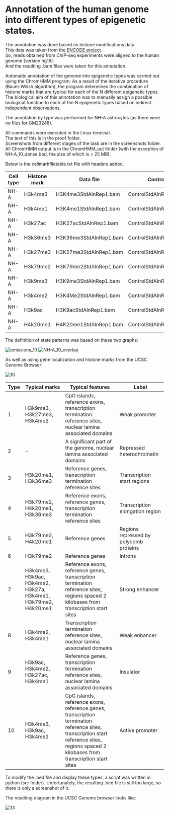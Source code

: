 # Annotation of the human genome into different types of epigenetic states.

The annotation was done based on histone modifications data.  
This data was taken from the [ENCODE project](https://www.encodeproject.org/).  
So, reads obtained from ChIP-seq experiments were aligned to the human genome (version hg19).  
And the resulting .bam files were taken for this annotation.

Automatic annotation of the genome into epigenetic types was carried out using the ChromHMM program.
As a result of the iterative procedure (Baum-Welsh algorithm), the program determines the combination of histone marks that are typical for each of the N different epigenetic types.
The biological aim of this annotation was to manually assign a possible biological function to each of the N epigenetic types based on indirect independent observations.

The annotation by type was performed for NH-A astrocytes (as there were no files for GM23248).

All commands were executed in the Linux terminal.  
The text of this is in the proof folder.  
Screenshots from different stages of the task are in the screenshots folder.  
All ChromHMM output is in the ChromHMM_out folder (with the exception of NH-A_10_dense.bed, the size of which is > 25 MB).

Below is the cellmarkfiletable.txt file with headers added.

|Cell type|Histone mark|Data file|Control| 
|---|---|---|---| 
|NH-A|H3k4me3|H3K4me3StdAlnRep1.bam|ControlStdAlnRep1.bam|
|NH-A|H3k4me1|H3K4me1StdAlnRep1.bam|ControlStdAlnRep1.bam|
|NH-A|H3k27ac|H3K27acStdAlnRep1.bam|ControlStdAlnRep1.bam|
|NH-A|H3k36me3|H3K36me3StdAlnRep1.bam|ControlStdAlnRep1.bam|
|NH-A|H3k27me3|H3K27me3StdAlnRep1.bam|ControlStdAlnRep1.bam|
|NH-A|H3k79me2|H3K79me2StdAlnRep1.bam|ControlStdAlnRep1.bam|
|NH-A|H3k9me3|H3K9me3StdAlnRep1.bam|ControlStdAlnRep1.bam|
|NH-A|H3k4me2|H3K4Me2StdAlnRep1.bam|ControlStdAlnRep1.bam|
|NH-A|H3k9ac|H3K9acStdAlnRep1.bam|ControlStdAlnRep1.bam|
|NH-A|H4k20me1|H4K20me1StdAlnRep1.bam|ControlStdAlnRep1.bam|

The definition of state patterns was based on these two graphs:

![emissions_10](https://user-images.githubusercontent.com/60808642/161118736-35671ce5-560e-439a-b603-3a98419fbecc.png)
![NH-A_10_overlap](https://user-images.githubusercontent.com/60808642/161118743-e85be7c5-8053-42ee-a79f-d21066e7840d.png)

As well as using gene localization and histone marks from the UCSC Genome Browser:

![10](https://user-images.githubusercontent.com/60808642/161123041-3e5ecb6e-3b0c-4ac1-ac2d-7c43133d12b5.png)

|Type|Typical marks|Typical features|Label| 
|---|---|---|---| 
|1|H3k9me3, H3k27me3, H3k4me2|CpG islands, reference exons, transcription termination reference sites, nuclear lamina associated domains|Weak promoter|
|2|-|A significant part of the genome, nuclear lamina associated domains|Repressed heterochromatin|
|3|H3k20me1, H3k36me3|Reference genes, transcription termination reference sites|Transcription start regions|
|4|H3k79me2, H4k20me1, H3k36me3|Reference exons, reference genes, transcription termination reference sites|Transcription elongation region|
|5|H3k79me2, H4k20me1|Reference genes|Regions repressed by polycomb proteins|
|6|H3k79me2|Reference genes|Introns|
|7|H3k4me3, H3k9ac, H3k4me2, H3k27a, H3k4me1, H3k79me2, H4k20me1|Reference exons, reference genes, transcription termination reference sites, regions spaced 2 kilobases from transcription start sites|Strong enhancer|
|8|H3k4me2, H3k4me1|Transcription termination reference sites, nuclear lamina associated domains|Weak enhancer|
|9|H3k9ac, H3k4me2, H3k27ac, H3k4me1|Reference genes, transcription termination reference sites, nuclear lamina associated domains|Insulator|
|10|H3k4me3, H3k9ac, H3k4me2|CpG islands, reference exons, reference genes, transcription termination reference sites, transcription start reference sites, regions spaced 2 kilobases from transcription start sites|Active promoter|

To modify the .bed file and display these types, a script was written in python (src folder). Unfortunately, the resulting .bed file is still too large, so there is only a screenshot of it.

The resulting diagram in the UCSC Genome browser looks like:

![13](https://user-images.githubusercontent.com/60808642/161148019-f6395f2f-aff2-4992-a88f-4d478fe423ee.png)

